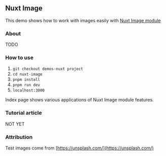 ## Nuxt Image
This demo shows how to work with images easily with [Nuxt Image module](https://image.nuxt.com/)

### About
TODO

### How to use
1. `git checkout demos-nuxt project`
2. `cd nuxt-image`
3. `pnpm install`
4. `pnpm run dev` 
5. `localhost:3000` 

Index page shows various applications of Nuxt Image module features.

### Tutorial article
NOT YET

### Attribution
Test images come from [https://unsplash.com/](https://unsplash.com/)

